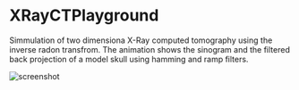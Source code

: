 # XRayCTPlayground

Simmulation of two dimensiona X-Ray computed tomography using the inverse radon transfrom. The animation shows the sinogram and the filtered back projection of a model skull using hamming and ramp filters.

![screenshot](https://user-images.githubusercontent.com/7985149/67964020-d62cc000-fbff-11e9-8ed9-debc2ec757ea.png)

